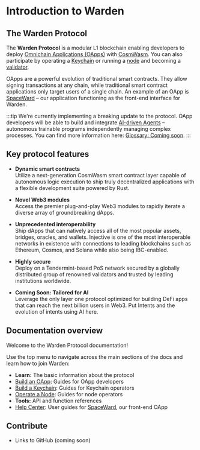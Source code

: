 ﻿---
sidebar_position: 1
id: home-doc
slug: /
---

# Introduction to Warden

## The Warden Protocol

The **Warden Protocol** is a modular L1 blockchain enabling developers to deploy [Omnichain Applications (OApps)](/learn/glossary#omnichain-application) with [CosmWasm](https://cosmwasm.com). You can also participate by operating a [Keychain](/learn/glossary#keychain) or running a [node](/learn/glossary#warden-protocol-node) and becoming a [validator](/learn/glossary#validator).

OApps are a powerful evolution of traditional smart contracts. They allow signing transactions at any chain, while traditional smart contract applications only target users of a single chain. An example of an OApp is [SpaceWard](/learn/glossary#spaceward) – our application functioning as the front-end interface for Warden.

:::tip
We're currently implementing a breaking update to the protocol. OApp developers will be able to build and integrate [AI-driven Agents](/learn/glossary#agent) – autonomous trainable programs independently managing complex processes. You can find more information here: [Glossary: Coming soon](/learn/glossary#coming-soon).
:::

## Key protocol features

- **Dynamic smart contracts**  
Utilize a next-generation CosmWasm smart contract layer capable of autonomous logic execution to ship truly decentralized applications with a flexible development suite powered by Rust.

- **Novel Web3 modules**  
Access the premier plug-and-play Web3 modules to rapidly iterate a diverse array of groundbreaking dApps.

- **Unprecedented interoperability**  
Ship dApps that can natively access all of the most popular assets, bridges, oracles, and wallets. Injective is one of the most interoperable networks in existence with connections to leading blockchains such as Ethereum, Cosmos, and Solana while also being IBC-enabled.

- **Highly secure**  
Deploy on a Tendermint-based PoS network secured by a globally distributed group of renowned validators and trusted by leading institutions worldwide.

- **Coming Soon: Tailored for AI**  
Leverage the only layer one protocol optimized for building DeFi apps that can reach the next billion users in Web3. Put Intents and the evolution of intents using AI here. 

<!---
## Why joining Warden?

The main advantage of Warden is [modular architecture](#modular-architecture). The protocol distinguishes between the application- and protocol-level security, taking the best from monolithic and isolated security systems and reducing the risks of both.

## Key protocol features

Key features of the Warden Protocol include the following:

- **Modular Security**  
Thanks to Warden's modular architecture, the same Omnichain Application can combine application- and protocol-level security models. This approach allows Warden to take the best from monolithic and isolated security systems and reduce the risks of both. To learn more, see [Modular architecture](#modular-architecture). 

- **Chain Abstraction**  
Instead of managing multiple wallets or accounts for different blockchains, you can aggregate them in one [Space](/learn/glossary#space) within the Warden Protocol. Omnichain Applications allow signing transactions and messages at any destination chain.

- **Omnichain Interoperability**  
It refers to the possibility of communication between different blockchain networks. While most interoperability providers focus on particular ecosystems, Warden's goal is connecting different ecosystems. Omnichain Applications not only provide cross-chain swapping and [bridging](/learn/glossary#bridging) but also are able to exchange information with each other. This allows overcoming the fragmentation of the blockchain landscape.

## Modular architecture

The Warden Protocol's architecture is based on several independent [modules](https://warden-docs-git-docs-test-qrdo-foundation.vercel.app/learn/warden-protocol-modules/introduction). This allows finding a middle ground between two main approaches to security in Web3 applications:

- **Monolithic systems** impose equal security on their applications. A vulnerability on a monolithic protocol may affect several applications, leaving developers and users with no means of protection.

- **Isolated security** allows developers to define security configurations separately for each application. Users have to validate the risk of each application, relying on developers as trusted third parties.

Warden offers a third approach:

- **Modular Security** is based on distinguishing between the application- and protocol-level security. Developers can deploy the same OApp with different security models, combining monolithic protocol security with isolated application security:

    - **Application-level security:** OApp users can set and manage their own application security settings with the help of [Approval Rules](/learn/glossary#approval-rule) and [Keychains](/learn/glossary#keychain). Warden's [Modular Key Management](/learn/glossary#keychain) enables users to choose third parties they can trust.

    - **Protocol-level security:** Each OApp is collectively secured by all the tokens [staked](/learn/glossary#staking) on the protocol. All OApps share the same protocol security, which isn't fragmented when the number of applications scales up. In addition, developers are able to implement new security technologies.

This diagram demonstrates the difference between the monolithic and modular architectures:

![The Warden Protocol security stack](https://i.ibb.co/ZYKzx64/Untitled.png)
--->

## Documentation overview

Welcome to the Warden Protocol documentation!

Use the top menu to navigate across the main sections of the docs and learn how to join Warden:

- **Learn:** The basic information about the protocol
- [Build an OApp](/build-an-oapp/introduction): Guides for OApp developers
- [Build a Keychain](/build-a-keychain/introduction): Guides for Keychain operators
- [Operate a Node](/operate-a-node/introduction): Guides for node operators
- **Tools:** API and function references
- [Help Center](http://localhost:3000/help-center/introduction): User guides for [SpaceWard](/learn/glossary#spaceward), our front-end OApp

## Contribute

- Links to GitHub (coming soon)